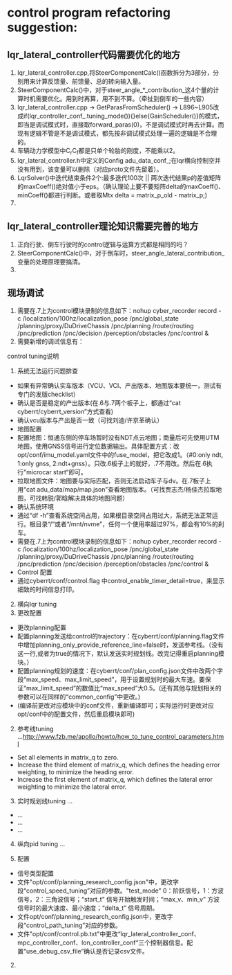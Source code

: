 # control program refactoring suggestion:
## lqr_lateral_controller代码需要优化的地方
1. lqr_lateral_controller.cpp,将SteerComponentCalc()函数拆分为3部分，分别用来计算反馈量、前馈量、总的转向输入量。
2. SteerComponentCalc()中，对于steer_angle_*_contribution_这4个量的计算时机需要优化。用到时再算，用不到不算。（牵扯到倒车的一些内容）
3. lqr_lateral_controller.cpp -> GetParasFromScheduler() -> L896~L905改成if(lqr_controller_conf_.tuning_mode()){}else{GainScheduler()}的模式，即当是调试模式时，直接取forward_paras(0)，不是调试模式时再去计算。而现有逻辑不管是不是调试模式，都先按非调试模式处理一遍的逻辑是不合理的。
4. 车辆动力学模型中C<sub>r</sub>C<sub>f</sub>都是只单个轮胎的刚度，不能乘以2。
5. lqr_lateral_controller.h中定义的Config adu_data_conf_;在lqr横向控制空并没有用到，该变量可以删除（对应proto文件先留着）。
6. LqrSolver()中迭代结束条件2个:最多迭代100次 || 两次迭代结果p的差值矩阵的maxCoeff()绝对值小于eps。（确认理论上要不要矩阵delta的maxCoeff()、minCoeff()都进行判断。或者取Mtx delta = matrix_p_old - matrix_p;)
7. 

## lqr_lateral_controller理论知识需要完善的地方
1. 正向行驶、倒车行驶时的control逻辑与运算方式都是相同的吗？
2. SteerComponentCalc()中，对于倒车时，steer_angle_lateral_contribution_变量的处理原理要搞清。
3. 

## 现场调试
1. 需要在.7上为control模块录制的信息如下：nohup cyber_recorder record -c /localization/100hz/localization_pose /pnc/global_state /planning/proxy/DuDriveChassis /pnc/planning /router/routing /pnc/prediction /pnc/decision /perception/obstacles /pnc/control &
2. 需要新增的调试信息有：


control tuning说明
1. 系统无法运行问题排查
- 如果有异常确认实车版本（VCU、VCI、产出版本、地图版本要统一，测试有专门的发版checklist）
- 确认是否是稳定的产出版本(在.6与.7两个板子上，都通过“cat cyberrt/cyberrt_version”方式查看)
- 确认vcu版本与产出是否一致（可找刘迪/许京革确认）
- 地图配置
- 配置地图：恒通东侧的停车场暂时没有NDT点云地图；商量后可先使用UTM地图，使用GNSS信号进行定位数据输出。具体配置方式：改opt/conf/imu_model.yaml文件中的fuse_model，把它改成1。（#0:only ndt, 1:only gnss, 2:ndt+gnss）。只改.6板子上的就好，.7不用改。然后在.6执行"microcar start“即可。
- 拉取地图文件：地图要与实际匹配，否则无法启动车子与dv。在.7板子上用“cat adu_data/map/map.json”查看地图版本。（可找贾志杰/杨佳杰拉取地图，可找韩锐/郭晗解决具体的地图问题）
- 确认系统环境
- 通过“df -h”查看系统空间占用，如果根目录空间占用过大，系统无法正常运行。根目录“/”或者“/mnt/nvme”，任何一个使用率超过97%，都会有10%的刹车。
- 需要在.7上为control模块录制的信息如下：nohup cyber_recorder record -c /localization/100hz/localization_pose /pnc/global_state /planning/proxy/DuDriveChassis /pnc/planning /router/routing /pnc/prediction /pnc/decision /perception/obstacles /pnc/control &
- Control 配置
- 通过cyberrt/conf/control.flag 中control_enable_timer_detail=true，来显示细致的时间信息打印。
2.  横向lqr tuning
1. 更改配置
- 更改planning配置
- 配置planning发送给control的trajectory：在cyberrt/conf/planning.flag文件中增加planning_only_provide_reference_line=false时，发送参考线。（没有这一行,或者为true的情况下，默认发送实时规划线。改完记得重启planning模块。）
- 配置planning规划的速度：在cyberrt/conf/plan_config.json文件中改两个字段“max_speed、max_limit_speed”，用于设置规划时的最大车速。要保证“max_limit_speed”的数值比“max_speed”大0.5。(还有其他与规划相关的参数可以在同样的“common_config”中更改。)
- (编译前更改对应模块中的conf文件，重新编译即可；实际运行时更改对应opt/conf中的配置文件，然后重启模块即可)
2. 参考线tuning
...http://www.fzb.me/apollo/howto/how_to_tune_control_parameters.html 
- Set all elements in matrix_q to zero.
- Increase the third element of matrix_q, which defines the heading error weighting, to minimize the heading error.
- Increase the first element of matrix_q, which defines the lateral error weighting to minimize the lateral error.
 
3. 实时规划线tuning
...  
- ...
- ...
- ...
4. 纵向pid tuning
...

1. 配置
- 信号类型配置
- 文件"opt/conf/planning_research_config.json"中，更改字段“control_speed_tuning”对应的参数。"test_mode" 0：阶跃信号，1：方波信号，2：三角波信号；“start_t” 信号开始触发时间；“max_v、min_v” 方波信号时的最大速度、最小速度；“delta_t” 信号周期。
- 文件opt/conf/planning_research_config.json中，更改字段“control_path_tuning”对应的参数。
- 文件"opt/conf/control.pb.txt"中更改“lqr_lateral_controller_conf、mpc_controller_conf、lon_controller_conf“三个控制器信息。配置“use_debug_csv_file”确认是否记录csv文件。

2. 




